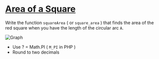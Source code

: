 # [Area of a Square](https://www.codewars.com/kata/area-of-a-square "https://www.codewars.com/kata/5748838ce2fab90b86001b1a")

Write the function `squareArea` ( or `square_area` ) that finds the area of the red square when you have the length of the circular arc `A`.

![Graph](https://i.imgur.com/nJrae8n.png)

 * Use ? = Math.PI ( `M_PI` in PHP )
 * Round to two decimals
